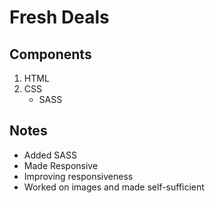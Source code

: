 # Fresh Deals

## Components

1. HTML
2. CSS
   - SASS

## Notes

- Added SASS
- Made Responsive
- Improving responsiveness
- Worked on images and made self-sufficient
